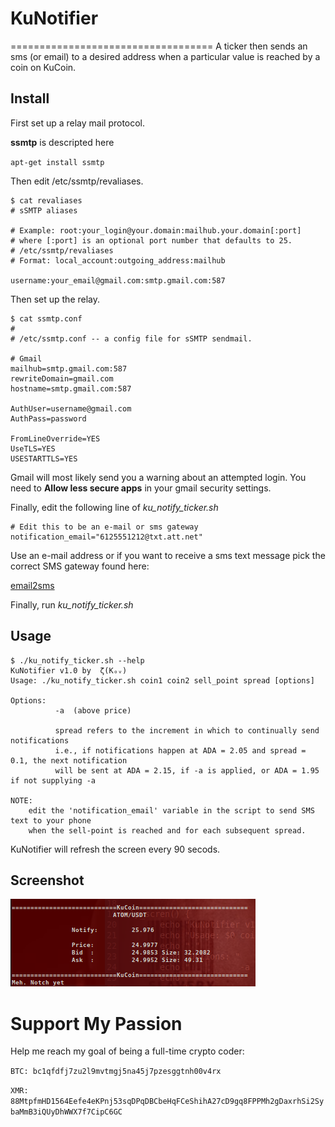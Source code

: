 # KuNotifier
===================================
A ticker then sends an sms (or email) to a desired address when a particular value is reached by a coin on KuCoin. 

## Install
First set up a relay mail protocol.

**ssmtp** is descripted here

`apt-get install ssmtp`

Then edit /etc/ssmtp/revaliases.

```
$ cat revaliases 
# sSMTP aliases

# Example: root:your_login@your.domain:mailhub.your.domain[:port]
# where [:port] is an optional port number that defaults to 25.
# /etc/ssmtp/revaliases
# Format: local_account:outgoing_address:mailhub

username:your_email@gmail.com:smtp.gmail.com:587
```

Then set up the relay.

```
$ cat ssmtp.conf 
#
# /etc/ssmtp.conf -- a config file for sSMTP sendmail.

# Gmail
mailhub=smtp.gmail.com:587
rewriteDomain=gmail.com
hostname=smtp.gmail.com:587

AuthUser=username@gmail.com
AuthPass=password

FromLineOverride=YES
UseTLS=YES
USESTARTTLS=YES
```

Gmail will most likely send you a warning about an attempted login. You need to **Allow less secure apps** in your gmail security settings. 

Finally, edit the following line of *ku_notify_ticker.sh*

```
# Edit this to be an e-mail or sms gateway
notification_email="6125551212@txt.att.net"
```

Use an e-mail address or if you want to receive a sms text message pick the correct SMS gateway found here:

[email2sms](./csv/email2sms.csv)

Finally, run *ku_notify_ticker.sh*

## Usage

```
$ ./ku_notify_ticker.sh --help
KuNotifier v1.0 by  ζ(Kₒᵥ)
Usage: ./ku_notify_ticker.sh coin1 coin2 sell_point spread [options]
 
Options: 
          -a  (above price)
 
          spread refers to the increment in which to continually send notifications 
          i.e., if notifications happen at ADA = 2.05 and spread = 0.1, the next notification
          will be sent at ADA = 2.15, if -a is applied, or ADA = 1.95 if not supplying -a
 
NOTE: 
    edit the 'notification_email' variable in the script to send SMS text to your phone
    when the sell-point is reached and for each subsequent spread.
```

KuNotifier will refresh the screen every 90 secods. 

## Screenshot

![KuNotifier](./img/scrnshot.png)

# Support My Passion

Help me reach my goal of being a full-time crypto coder:

`BTC: bc1qfdfj7zu2l9mvtmgj5na45j7pzesggtnh00v4rx`

`XMR: 88MtpfmHD1564Eefe4eKPnj53sqDPqDBCbeHqFCeShihA27cD9gq8FPPMh2gDaxrhSi2SybaMmB3iQUyDhWWX7f7CipC6GC`

